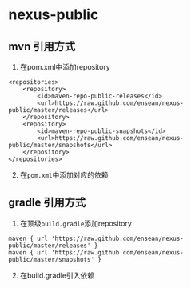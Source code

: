 # nexus-public

## mvn 引用方式

1. 在pom.xml中添加repository

```
<repositories>
	<repository>
        <id>maven-repo-public-releases</id>
        <url>https://raw.github.com/ensean/nexus-public/master/releases</url>
    </repository>
    <repository>
        <id>maven-repo-public-snapshots</id>
        <url>https://raw.github.com/ensean/nexus-public/master/snapshots</url>
    </repository>
</repositories>
```

2. 在`pom.xml`中添加对应的依赖

## gradle 引用方式

1. 在顶级`build.gradle`添加repository

```
maven { url 'https://raw.github.com/ensean/nexus-public/master/releases' }
maven { url 'https://raw.github.com/ensean/nexus-public/master/snapshots' }
```


2. 在build.gradle引入依赖


